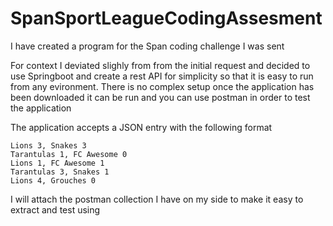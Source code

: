 # SpanSportLeagueCodingAssesment
I have created a program for the Span coding challenge I was sent 

For context I deviated slighly from from the initial request and decided to use Springboot and create a rest API for simplicity so that it is easy to run from any evironment. 
There is no complex setup once the application has been downloaded it can be run and you can use postman in order to test the application 

The application accepts a JSON entry with the following format 

    Lions 3, Snakes 3
    Tarantulas 1, FC Awesome 0
    Lions 1, FC Awesome 1
    Tarantulas 3, Snakes 1
    Lions 4, Grouches 0

I will attach the postman collection I have on my side to make it easy to extract and test using 
